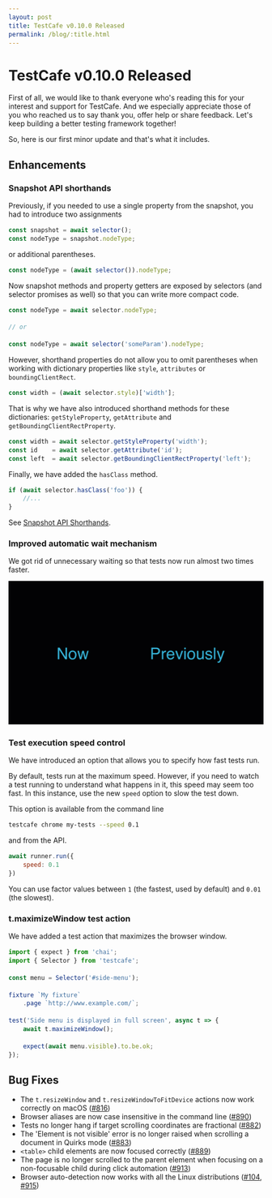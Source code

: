 ```yaml
---
layout: post
title: TestCafe v0.10.0 Released
permalink: /blog/:title.html
---
```

# TestCafe v0.10.0 Released

First of all, we would like to thank everyone who's reading this for your interest and support for TestCafe.
And we especially appreciate those of you who reached us to say thank you, offer help or share feedback.
Let's keep building a better testing framework together!

So, here is our first minor update and that's what it includes.

<!--more-->

## Enhancements

### Snapshot API shorthands
  
Previously, if you needed to use a single property from the snapshot, you had to introduce two assignments

```js
const snapshot = await selector();
const nodeType = snapshot.nodeType;
```

or additional parentheses.

```js
const nodeType = (await selector()).nodeType;
```

Now snapshot methods and property getters are exposed by selectors
(and selector promises as well) so that you can write more compact code.

```js
const nodeType = await selector.nodeType;

// or

const nodeType = await selector('someParam').nodeType;
```

However, shorthand properties do not allow you to omit parentheses when working with dictionary properties
like `style`, `attributes` or `boundingClientRect`.

```js
const width = (await selector.style)['width'];
```

That is why we have also introduced shorthand methods for these dictionaries: `getStyleProperty`, `getAttribute` and `getBoundingClientRectProperty`.

```js
const width = await selector.getStyleProperty('width');
const id    = await selector.getAttribute('id');
const left  = await selector.getBoundingClientRectProperty('left');
```

Finally, we have added the `hasClass` method.

```js
if (await selector.hasClass('foo')) {
    //...
}
```

See [Snapshot API Shorthands](https://devexpress.github.io/testcafe/documentation/test-api/selecting-page-elements/selectors.html#obtain-element-state).  

### Improved automatic wait mechanism

We got rid of unnecessary waiting so that tests now run almost two times faster.

![Tests running in v0.10.0 vs v0.9.0](https://raw.githubusercontent.com/DevExpress/testcafe/master/media/new-0-10-0-autowait.gif)

### Test execution speed control

We have introduced an option that allows you to specify how fast tests run.

By default, tests run at the maximum speed. However, if you need to watch a test running to understand what happens in it,
this speed may seem too fast. In this instance, use the new `speed` option to slow the test down.

This option is available from the command line

```sh
testcafe chrome my-tests --speed 0.1
```

and from the API.

```js
await runner.run({
    speed: 0.1
})
```

You can use factor values between `1` (the fastest, used by default) and `0.01` (the slowest).

### t.maximizeWindow test action

We have added a test action that maximizes the browser window.

```js
import { expect } from 'chai';
import { Selector } from 'testcafe';

const menu = Selector('#side-menu');

fixture `My fixture`
    .page `http://www.example.com/`;

test('Side menu is displayed in full screen', async t => {
    await t.maximizeWindow();

    expect(await menu.visible).to.be.ok;
});
```

## Bug Fixes

* The `t.resizeWindow` and `t.resizeWindowToFitDevice` actions now work correctly on macOS ([#816](https://github.com/DevExpress/testcafe/issues/816))
* Browser aliases are now case insensitive in the command line ([#890](https://github.com/DevExpress/testcafe/issues/890))
* Tests no longer hang if target scrolling coordinates are fractional ([#882](https://github.com/DevExpress/testcafe/issues/882))
* The 'Element is not visible' error is no longer raised when scrolling a document in Quirks mode ([#883](https://github.com/DevExpress/testcafe/issues/883))
* `<table>` child elements are now focused correctly ([#889](https://github.com/DevExpress/testcafe/issues/889))
* The page is no longer scrolled to the parent element when focusing on a non-focusable child during click automation ([#913](https://github.com/DevExpress/testcafe/issues/913))
* Browser auto-detection now works with all the Linux distributions ([#104](https://github.com/DevExpress/testcafe-browser-tools/issues/104),
  [#915](https://github.com/DevExpress/testcafe/issues/915))
